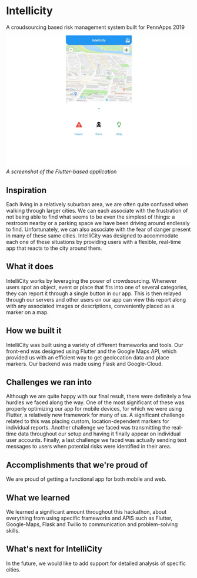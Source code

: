 # Intellicity
A croudsourcing based risk management system built for PennApps 2019

![App Screenshot](./screenshot.jpg)
*A screenshot of the Flutter-based application*

## Inspiration
Each living in a relatively suburban area, we are often quite confused when walking through larger cities. We can each associate with the frustration of not being able to find what seems to be even the simplest of things: a restroom nearby or a parking space we have been driving around endlessly to find. Unfortunately, we can also associate with the fear of danger present in many of these same cities. IntelliCity was designed to accommodate each one of these situations by providing users with a flexible, real-time app that reacts to the city around them.

## What it does
IntelliCity works by leveraging the power of crowdsourcing. Whenever users spot an object, event or place that fits into one of several categories, they can report it through a single button in our app. This is then relayed through our servers and other users on our app can view this report along with any associated images or descriptions, conveniently placed as a marker on a map.

## How we built it


IntelliCity was built using a variety of different frameworks and tools. Our front-end was designed using Flutter and the Google Maps API, which provided us with an efficient way to get geolocation data and place markers. Our backend was made using Flask and Google-Cloud.

## Challenges we ran into
Although we are quite happy with our final result, there were definitely a few hurdles we faced along the way. One of the most significant of these was properly optimizing our app for mobile devices, for which we were using Flutter, a relatively new framework for many of us. A significant challenge related to this was placing custom, location-dependent markers for individual reports. Another challenge we faced was transmitting the real-time data throughout our setup and having it finally appear on individual user accounts. Finally, a last challenge we faced was actually sending text messages to users when potential risks were identified in their area.

## Accomplishments that we're proud of
We are proud of getting a functional app for both mobile and web.

## What we learned
We learned a significant amount throughout this hackathon, about everything from using specific frameworks and APIS such as Flutter, Google-Maps, Flask and Twilio to communication and problem-solving skills.

## What's next for IntelliCity
In the future, we would like to add support for detailed analysis of specific cities.
